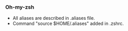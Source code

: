 ### Oh-my-zsh

* All aliases are described in .aliases file. 
* Command "source $HOME/.aliases" added in .zshrc.
